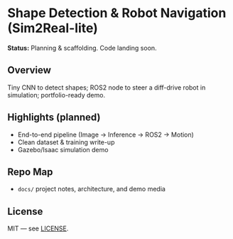 # Shape Detection & Robot Navigation (Sim2Real-lite)

**Status:** Planning & scaffolding. Code landing soon.

## Overview
Tiny CNN to detect shapes; ROS2 node to steer a diff-drive robot in simulation; portfolio-ready demo.

## Highlights (planned)
- End-to-end pipeline (Image → Inference → ROS2 → Motion)
- Clean dataset & training write-up
- Gazebo/Isaac simulation demo

## Repo Map
- `docs/` project notes, architecture, and demo media

## License
MIT — see [LICENSE](LICENSE).
